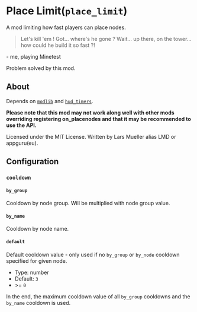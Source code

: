 # Place Limit(`place_limit`)
A mod limiting how fast players can place nodes.

> Let's kill 'em ! Got... where's he gone ? Wait... up there, on the tower... how could he build it so fast ?!

\- me, playing Minetest

Problem solved by this mod.

## About

Depends on [`modlib`](https://github.com/appgurueu/modlib) and [`hud_timers`](https://github.com/appgurueu/hud_timers).

**Please note that this mod may not work along well with other mods overriding registering on_placenodes and that it may be recommended to use the API.**

Licensed under the MIT License. Written by Lars Mueller alias LMD or appguru(eu).

## Configuration

<!--modlib:conf:2-->
### `cooldown`

#### `by_group`

Cooldown by node group. Will be multiplied with node group value.

#### `by_name`

Cooldown by node name.

#### `default`

Default cooldown value - only used if no `by_group` or `by_node` cooldown specified for given node.

* Type: number
* Default: `3`
* &gt;= `0`

<!--modlib:conf-->

In the end, the maximum cooldown value of all `by_group` cooldowns and the `by_name` cooldown is used.
